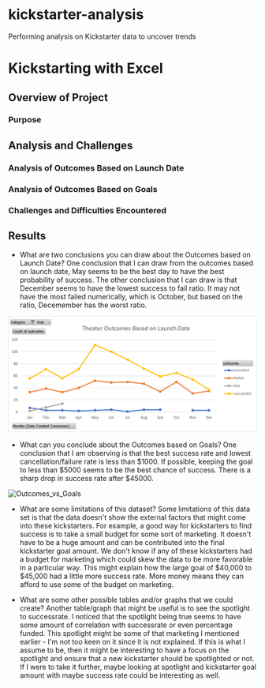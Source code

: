 # kickstarter-analysis
Performing analysis on Kickstarter data to uncover trends
# Kickstarting with Excel

## Overview of Project

### Purpose

## Analysis and Challenges

### Analysis of Outcomes Based on Launch Date

### Analysis of Outcomes Based on Goals

### Challenges and Difficulties Encountered

## Results

- What are two conclusions you can draw about the Outcomes based on Launch Date?
One conclusion that I can draw from the outcomes based on launch date, May seems to be the best day to have the best probability of success.
The other conclusion that I can draw is that December seems to have the lowest success to fail ratio. It may not have the most failed numerically, which is October, but based on the ratio, Decemember has the worst ratio.

![Theater_Outcomes_Based_on_Launch_Date](Resources/Theater_Outcomes_Based_on_Launch_Date.png)

- What can you conclude about the Outcomes based on Goals?
One conclusion that I am observing is that the best success rate and lowest cancellation/failure rate is less than $1000. If possible, keeping the goal to less than $5000 seems to be the best chance of success. There is a sharp drop in success rate after $45000.

![Outcomes_vs_Goals](Resources/Outcomes_vs_Goals.png)

- What are some limitations of this dataset?
Some limitations of this data set is that the data doesn't show the external factors that might come into these kickstarters. For example, a good way for kickstarters to find success is to take a small budget for some sort of marketing. It doesn't have to be a huge amount and can be contributed into the final kickstarter goal amount. We don't know if any of these kickstarters had a budget for marketing which could skew the data to be more favorable in a particular way. This might explain how the large goal of $40,000 to $45,000 had a little more success rate. More money means they can afford to use some of the budget on marketing.

- What are some other possible tables and/or graphs that we could create?
Another table/graph that might be useful is to see the spotlight to successrate. I noticed that the spotlight being true seems to have some amount of correlation with successrate or even percentage funded. This spotlight might be some of that marketing I mentioned earlier - I'm not too keen on it since it is not explained. If this is what I assume to be, then it might be interesting to have a focus on the spotlight and ensure that a new kickstarter should be spotlighted or not. If I were to take it further, maybe looking at spotlight and kickstarter goal amount with maybe success rate could be interesting as well.
